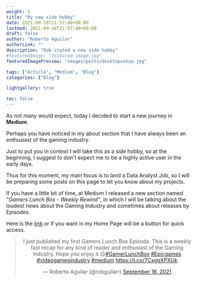 ```yaml
---
weight: 2
title: "My new side hobby"
date: 2021-09-16T21:57:40+08:00
lastmod: 2021-09-16T21:57:40+08:00
draft: false
author: "Roberto Aguilar"
authorLink: ""
description: "Rob stated a new side hobby"
#featuredImage: "featured-image.jpg"
featuredImagePreview: "images/posts/desktopsetup.jpg"

tags: ["Article", "Medium", "Blog"]
categories: ["Blog"]

lightgallery: true

toc: false
---
```


As not many would expect, today I decided to start a new journey in <b>Medium</b>.

Perhaps you have noticed in my about section that I have always been an enthusiast of the gaming industry.

Just to put you in context I will take this as a side hobby, so at the beginning, I suggest to don't expect me to be a highly active user in the early days.

Thus for this moment, my main focus is to land a Data Analyst Job, so I will be preparing some posts on this page to let you know about my projects.

If you have a little bit of time, at Medium I released a new section named <i>"Gamers Lunch Box - Weekly Rewind"</i>, in which I will be talking about the loudest news about the Gaming Industry and sometimes about releases by Episodes.

Here is the <a href="https://medium.com/@robguilarr">link</a> or if you want in my Home Page will be a button for quick access.

<blockquote align=center class="twitter-tweet"><p lang="en" dir="ltr">I just published my first Gamers Lunch Box Episode. This is a weekly fast recap for any kind of reader and enthusiast of the Gaming Industry. Hope you enjoy it 😉<a href="https://twitter.com/hashtag/GamerLunchBox?src=hash&amp;ref_src=twsrc%5Etfw">#GamerLunchBox</a> <a href="https://twitter.com/hashtag/Epicgames?src=hash&amp;ref_src=twsrc%5Etfw">#Epicgames</a> <a href="https://twitter.com/hashtag/videogamesindustry?src=hash&amp;ref_src=twsrc%5Etfw">#videogamesindustry</a> <a href="https://twitter.com/hashtag/medium?src=hash&amp;ref_src=twsrc%5Etfw">#medium</a> <a href="https://t.co/7CxggXPXUk">https://t.co/7CxggXPXUk</a></p>&mdash; Roberto Aguilar (@robguilarr) <a href="https://twitter.com/robguilarr/status/1438528292005429252?ref_src=twsrc%5Etfw">September 16, 2021</a></blockquote> <script async src="https://platform.twitter.com/widgets.js" charset="utf-8"></script>
